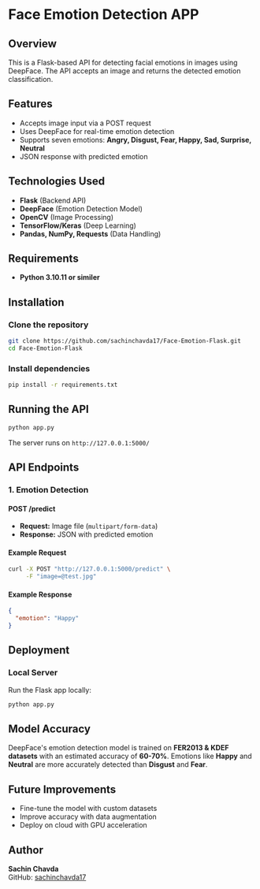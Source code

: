 # Face Emotion Detection APP

## Overview

This is a Flask-based API for detecting facial emotions in images using DeepFace. The API accepts an image and returns the detected emotion classification.

## Features

- Accepts image input via a POST request
- Uses DeepFace for real-time emotion detection
- Supports seven emotions: **Angry, Disgust, Fear, Happy, Sad, Surprise, Neutral**
- JSON response with predicted emotion

## Technologies Used

- **Flask** (Backend API)
- **DeepFace** (Emotion Detection Model)
- **OpenCV** (Image Processing)
- **TensorFlow/Keras** (Deep Learning)
- **Pandas, NumPy, Requests** (Data Handling)

## Requirements

- **Python 3.10.11 or similer**

## Installation

### Clone the repository
```bash
git clone https://github.com/sachinchavda17/Face-Emotion-Flask.git
cd Face-Emotion-Flask
```

### Install dependencies
```bash
pip install -r requirements.txt
```

## Running the API

```bash
python app.py
```

The server runs on `http://127.0.0.1:5000/`

## API Endpoints

### 1. **Emotion Detection**

#### **POST /predict**

- **Request:** Image file (`multipart/form-data`)
- **Response:** JSON with predicted emotion

#### Example Request

```bash
curl -X POST "http://127.0.0.1:5000/predict" \
     -F "image=@test.jpg"
```

#### Example Response

```json
{
  "emotion": "Happy"
}
```

## Deployment

### Local Server

Run the Flask app locally:

```bash
python app.py
```

## Model Accuracy

DeepFace's emotion detection model is trained on **FER2013 & KDEF datasets** with an estimated accuracy of **60-70%**. Emotions like **Happy** and **Neutral** are more accurately detected than **Disgust** and **Fear**.

## Future Improvements

- Fine-tune the model with custom datasets
- Improve accuracy with data augmentation
- Deploy on cloud with GPU acceleration

## Author

**Sachin Chavda**\
GitHub: [sachinchavda17](https://github.com/sachinchavda17)

